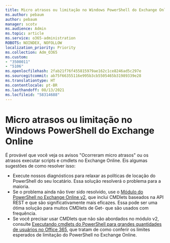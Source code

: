 ```yaml
---
title: Micro atrasos ou limitação no Windows PowerShell do Exchange Online
ms.author: pebaum
author: pebaum
manager: scotv
ms.audience: Admin
ms.topic: article
ms.service: o365-administration
ROBOTS: NOINDEX, NOFOLLOW
localization_priority: Priority
ms.collection: Adm_O365
ms.custom:
- "3500011"
- "5106"
ms.openlocfilehash: 2fab21f76f455815979ae162c1ce8246ad5c297e
ms.sourcegitcommit: ab75f66355116e995b3cb5505465b31989339e28
ms.translationtype: HT
ms.contentlocale: pt-BR
ms.lasthandoff: 08/13/2021
ms.locfileid: "58314688"
---
```

# <a name="micro-delays-or-throttling-in-exchange-online-powershell"></a>Micro atrasos ou limitação no Windows PowerShell do Exchange Online

É provável que você veja os avisos "Ocorreram micro atrasos" ou os atrasos executar scripts e cmdlets no Exchange Online. Eis algumas sugestões de como resolver isso: 

- Execute nossos diagnósticos para relaxar as políticas de locação do PowerShell do seu locatário. Essa solução resolverá o problema para a maioria.
- Se o problema ainda não tiver sido resolvido, use o [Módulo do PowerShell no Exchange Online v2](https://docs.microsoft.com/powershell/exchange/exchange-online/exchange-online-powershell-v2/exchange-online-powershell-v2?view=exchange-ps&preserve-view=true), que inclui CMDlets baseados na API REST e que são significativamente mais eficazes. Essa pode ser uma ótima solução para muitos CMDlets de Get- que são usados com frequência.
- Se você precisar usar CMDlets que não são abordados no módulo v2, consulte [Executando cmdlets do PowerShell para grandes quantidades de usuários no Office 365](https://techcommunity.microsoft.com/t5/exchange-team-blog/updated-running-powershell-cmdlets-for-large-numbers-of-users-in/ba-p/1000628#), que tratam de como conferir os limites esperados de limitação do PowerShell no Exchange Online.
